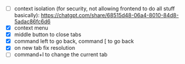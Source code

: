 - [ ] context isolation (for security, not allowing frontend to do all stuff basically): https://chatgpt.com/share/68515d48-06a4-8010-84d8-5adac86fc6d6
- [x] context menu
- [x] middle button to close tabs
- [x] command left to go back, command \[ to go back
- [x] on new tab fix resolution
- [ ] command+l to change the current tab